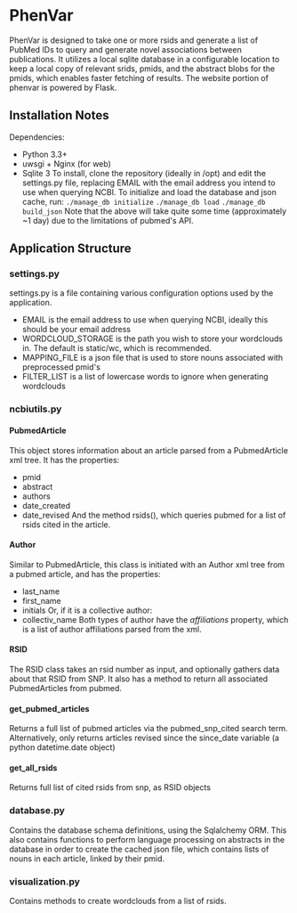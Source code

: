 # PhenVar
PhenVar is designed to take one or more rsids and generate a list of PubMed IDs to query and generate novel associations between publications. It utilizes a local sqlite database in a configurable location to keep a local copy of relevant srids, pmids, and the abstract blobs for the pmids, which enables faster fetching of results.
The website portion of phenvar is powered by Flask.
## Installation Notes
Dependencies:
* Python 3.3+
* uwsgi + Nginx (for web)
* Sqlite 3
To install, clone the repository (ideally in /opt) and edit the settings.py file, replacing EMAIL with the email address you intend to use when querying NCBI.
To initialize and load the database and json cache, run:
`./manage_db initialize`
`./manage_db load`
`./manage_db build_json`
Note that the above will take quite some time (approximately ~1 day) due to the limitations of pubmed's API.

## Application Structure

### settings.py
settings.py is a file containing various configuration options used by the application.
* EMAIL is the email address to use when querying NCBI, ideally this should be your email address
* WORDCLOUD_STORAGE is the path you wish to store your wordclouds in. The default is static/wc, which is recommended.
* MAPPING_FILE is a json file that is used to store nouns associated with preprocessed pmid's
* FILTER_LIST is a list of lowercase words to ignore when generating wordclouds

### ncbiutils.py
#### PubmedArticle
This object stores information about an article parsed from a PubmedArticle xml tree. It has the properties:
* pmid
* abstract
* authors
* date_created
* date_revised
And the method rsids(), which queries pubmed for a list of rsids cited in the article.
#### Author
Similar to PubmedArticle, this class is initiated with an Author xml tree from a pubmed article, and has the properties:
* last_name
* first_name
* initials
Or, if it is a collective author:
* collectiv_name
Both types of author have the *affiliations* property, which is a list of author affiliations parsed from the xml.
#### RSID
The RSID class takes an rsid number as input, and optionally gathers data about that RSID from SNP. It also has a method to return all associated PubmedArticles from pubmed.
#### get_pubmed_articles
Returns a full list of pubmed articles via the pubmed_snp_cited search term. Alternatively, only returns articles revised since the since_date variable (a python datetime.date object)
#### get_all_rsids
Returns full list of cited rsids from snp, as RSID objects

### database.py
Contains the database schema definitions, using the Sqlalchemy ORM.
This also contains functions to perform language processing on abstracts in the database in order to create the cached json file, which contains lists of nouns in each article, linked by their pmid.

### visualization.py
Contains methods to create wordclouds from a list of rsids.
